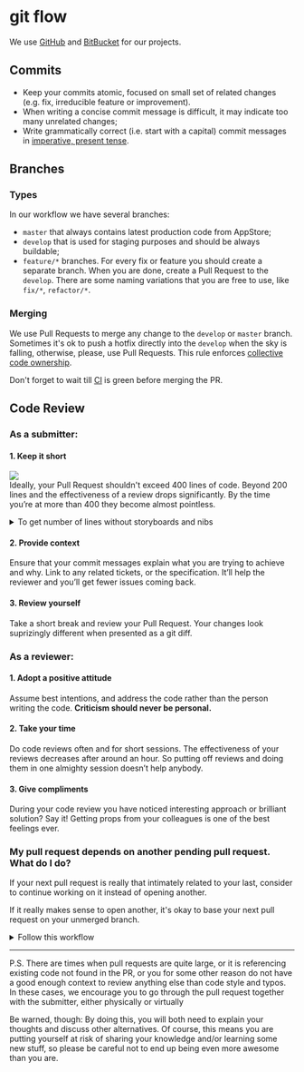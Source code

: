 # git flow

We use [GitHub](https://github.com) and [BitBucket](https://bitbucket.org/product) for our projects.

## Commits

- Keep your commits atomic, focused on small set of related changes (e.g. fix, irreducible feature or improvement).
- When writing a concise commit message is difficult, it may indicate too many unrelated changes;
- Write grammatically correct (i.e. start with a capital) commit messages in [imperative, present tense](https://stackoverflow.com/questions/3580013/should-i-use-past-or-present-tense-in-git-commit-messages).

## Branches

### Types

In our workflow we have several branches:

- `master` that always contains latest production code from AppStore;
- `develop` that is used for staging purposes and should be always buildable;
- `feature/*` branches. For every fix or feature you should create a separate branch. When you are done, create a Pull Request to the `develop`. There are some naming variations that you are free to use, like `fix/*`, `refactor/*`.

### Merging

We use Pull Requests to merge any change to the `develop` or `master` branch. Sometimes it's ok to push a hotfix directly into the `develop` when the sky is falling, otherwise, please, use Pull Requests. This rule enforces [collective code ownership](https://martinfowler.com/bliki/CodeOwnership.html).

Don't forget to wait till [CI](3-ci.md) is green before merging the PR.

## Code Review

### As a submitter:

#### 1. Keep it short
![](https://nyu-cds.github.io/effective-code-reviews/fig/code-review-best-practices-figure-01.gif)  
Ideally, your Pull Request shouldn't exceed 400 lines of code. Beyond 200 lines and the effectiveness of a review drops significantly. By the time you’re at more than 400 they become almost pointless.

<details>
  <summary>To get number of lines without storyboards and nibs</summary>

  Use following shell alias:

```
alias prsize="git diff --shortstat develop ':!*.xib' ':!*.storyboard' ':!*.pbxproj' ':!*.json' ':!*.plist'"
```
</details>

#### 2. Provide context
Ensure that your commit messages explain what you are trying to achieve and why. Link to any related tickets, or the specification. It’ll help the reviewer and you’ll get fewer issues coming back.

#### 3. Review yourself
Take a short break and review your Pull Request. Your changes look suprizingly different when presented as a git diff.

### As a reviewer:

#### 1. Adopt a positive attitude
Assume best intentions, and address the code rather than the person writing the code. **Criticism should never be personal.**

#### 2. Take your time
Do code reviews often and for short sessions. The effectiveness of your reviews decreases after around an hour. So putting off reviews and doing them in one almighty session doesn’t help anybody.

#### 3. Give compliments
During your code review you have noticed interesting approach or brilliant solution? Say it! Getting props from your colleagues is one of the best feelings ever.

### My pull request depends on another pending pull request. What do I do?

If your next pull request is really that intimately related to your last, consider to continue working on it instead of opening another.

If it really makes sense to open another, it's okay to base your next pull request on your unmerged branch.
<details>
  <summary>Follow this workflow</summary>

  1. Create `feature/B` branch from `feature/A`.
  2. Work on `feature/B`.
  3. If more commits are added to `feature/A` after branching, rebase `feature/B` onto `feature/A`.
  4. Finish work on `feature/B` and wait till `feature/A` is merged into the `develop`.
  5. After `feature/A` is merged into `develop`, rebase `feature/B` onto `develop`.
  6. Merge `feature/B` into `develop`.

</details>

---

P.S. There are times when pull requests are quite large, or it is referencing existing code not found in the PR, or you for some other reason do not have a good enough context to review anything else than code style and typos. In these cases, we encourage you to go through the pull request together with the submitter, either physically or virtually

Be warned, though: By doing this, you will both need to explain your thoughts and discuss other alternatives. Of course, this means you are putting yourself at risk of sharing your knowledge and/or learning some new stuff, so please be careful not to end up being even more awesome than you are.


